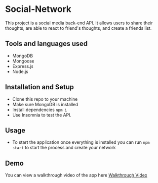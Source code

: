 # Social-Network

This project is a social media back-end API. It allows users to share their thoughts, are able to react to friend's thoughts, and create a friends list.

## Tools and languages used
* MongoDB 
* Mongoose
* Express.js
* Node.js

## Installation and Setup
 * Clone this repo to your machine
 * Make sure MongoDB is installed
 * Install dependencies
 ```npm i```
 * Use Insomnia to test the API.

 ## Usage
 * To start the application once everything is installed you can run ```npm start``` to start the process and create your network

 ## Demo
 You can view a walkthrough video of the app here [Walkthrough Video](https://drive.google.com/file/d/1rlEWKrbl8kTYETMCiNlu90iErFV4CkIC/view)
